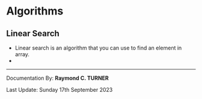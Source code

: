 # Algorithms

## Linear Search
* Linear search is an algorithm that you can use to find an element in array.
* 





---

Documentation By: **Raymond C. TURNER**

Last Update: Sunday 17th September 2023